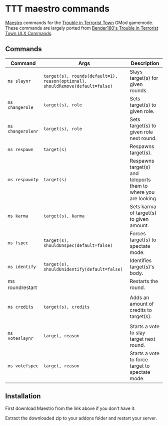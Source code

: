# TTT maestro commands
[Maestro](https://github.com/DaaOtt/maestro) commands for the [Trouble in Terrorist Town](http://ttt.badking.net/) GMod gamemode. These commands are largely ported from [Bender180's Trouble in Terrorist Town ULX Commands](https://github.com/bender180/Trouble-in-Terrorist-Town-ULX-Commands).

## Commands
| Command | Args | Description |
|---------|------|-------------|
| ```ms slaynr``` | ```target(s), rounds(default=1), reason(optional), shouldRemove(default=false)``` | Slays target(s) for given rounds. |
| ```ms changerole``` | ```target(s), role``` | Sets target(s) to given role. |
| ```ms changerolenr``` | ```target(s), role``` | Sets target(s) to given role next round. |
| ```ms respawn``` | ```target(s)``` | Respawns target(s). |
| ```ms respawntp``` | ```target(s)``` | Respawns target(s) and teleports them to where you are looking. |
| ```ms karma``` | ```target(s), karma``` | Sets karma of target(s) to given amount. |
| ```ms fspec``` | ```target(s), shouldUnspec(default=false)``` | Forces target(s) to spectate mode. |
| ```ms identify``` | ```target(s), shouldUnidentify(default=false)``` | Identifies target(s)'s body. |
| ms roundrestart | | Restarts the round. |
| | | |
| ```ms credits``` | ```target(s), credits``` | Adds an amount of credits to target(s). |
| | | |
| ```ms voteslaynr``` | ```target, reason``` | Starts a vote to slay target next round. |
| ```ms votefspec``` | ```target, reason``` | Starts a vote to force target to spectate mode. |

## Installation
First download Maestro from the link above if you don't have it.

Extract the downloaded zip to your addons folder and restart your server.
